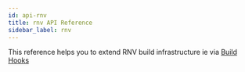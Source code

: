 ```yaml
---
id: api-rnv
title: rnv API Reference
sidebar_label: rnv
---
```


This reference helps you to extend RNV build infrastructure ie via [Build Hooks](../guides/build_hooks)
